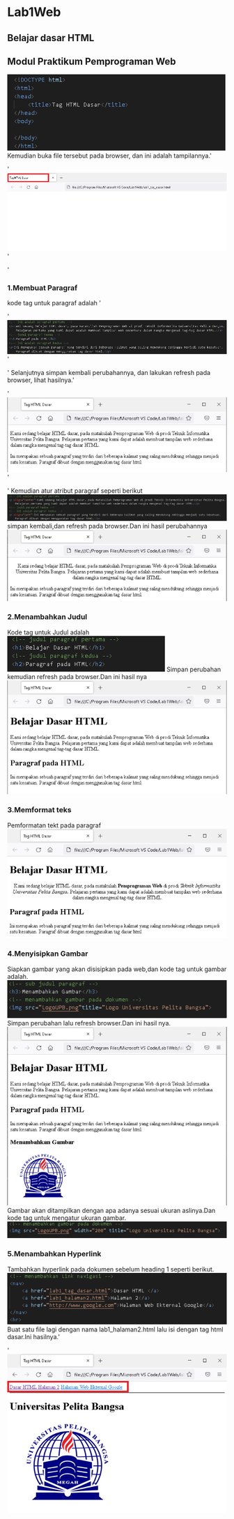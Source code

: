 # Lab1Web
## Belajar dasar HTML
## Modul Praktikum Pemprograman Web

 ![Gambar](Css.png)
 Kemudian buka file tersebut pada browser, dan ini adalah tampilannya.'<p>'
 ![Gambar](Ss.png)'<p>'
### 1.Membuat Paragraf 
kode tag untuk paragraf adalah '<p>'
 ![Gambar](Css1.png)'<p>'
Selanjutnya simpan kembali perubahannya, dan lakukan refresh pada browser, lihat hasilnya.'<p>'
 ![Gambar](Ss1.png)'<p>'
 Kemudian atur atribut paragraf seperti berikut
 ![Gambar](Css1.0.png)
simpan kembali,dan refresh pada browser.Dan ini hasil perubahannya
 ![Gambar](Ss1.0.png)
### 2.Menambahkan Judul
Kode tag untuk Judul adalah
 ![Gambar](Css2.png)
Simpan perubahan kemudian refresh pada browser.Dan ini hasil nya
 ![Gambar](Ss2.png)
### 3.Memformat teks
Pemformatan tekt pada paragraf
 ![Gambar](Ss5.PNG)
### 4.Menyisipkan Gambar
Siapkan gambar yang akan disisipkan pada web,dan kode tag untuk gambar adalah.
 ![Gambar](Css3.png)
Simpan perubahan lalu refresh browser.Dan ini hasil nya.
 ![Gambar](Ss3.png)
Gambar akan ditampilkan dengan apa adanya sesuai ukuran aslinya.Dan kode tag untuk mengatur ukuran gambar.
 ![Gambar](Css3.0.png)
### 5.Menambahkan Hyperlink
Tambahkan hyperlink pada dokumen sebelum heading 1 seperti berikut.
 ![Gambar](Css4.png)
Buat satu file lagi dengan nama lab1_halaman2.html lalu isi dengan tag html dasar.Ini hasilnya.'<p>'
 ![Gambar](Ss4.png)
